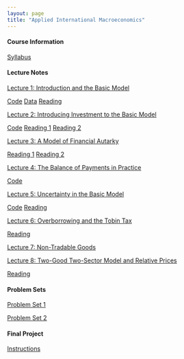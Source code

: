 ```yaml
---
layout: page
title: "Applied International Macroeconomics"
---
```


#### Course Information

[Syllabus](/courses/aim/Syllabus.pdf)

#### Lecture Notes

[Lecture 1: Introduction and the Basic Model](/courses/aim/1_Introduction_and_the_Basic_Model.pdf) 

[Code](https://github.com/gabrielmarin97/AIM-Code/blob/main/Current_Acc_Cyclicality.R) [Data](https://github.com/gabrielmarin97/AIM-Code/blob/main/Data/country_classifications.xlsx) [Reading](https://www.sciencedirect.com/science/article/pii/S0022199697000160)

[Lecture 2: Introducing Investment to the Basic Model](/courses/aim/2_Introducing_Investment_to_the_Basic_Model.pdf) 

[Code](https://github.com/gabrielmarin97/AIM-Code/blob/main/Adding_Investment_to_Model.R) [Reading 1](https://www.jstor.org/stable/2231790?seq=10) [Reading 2](https://econpapers.repec.org/article/aeaaecrev/v_3a83_3ay_3a1993_3ai_3a3_3ap_3a416-36.htm)

[Lecture 3: A Model of Financial Autarky](/courses/aim/3_A_Model_of_Financial_Autarky.pdf) 

[Reading 1](https://www.jstor.org/stable/2138673) [Reading 2](https://www.aeaweb.org/articles?id=10.1257/000282803321455377)

[Lecture 4: The Balance of Payments in Practice](/courses/aim/4_The_Balance_of_Payments_in_Practice.pdf) 

[Code](https://github.com/gabrielmarin97/AIM-Code/blob/main/BoP_in_Practice.R)

[Lecture 5: Uncertainty in the Basic Model](/courses/aim/5_Uncertainty_in_the_Basic_Model.pdf) 

[Code](https://github.com/gabrielmarin97/AIM-Code/blob/main/Uncertainty.R) [Reading](https://www.aeaweb.org/articles?id=10.1257/000282802760015603)

[Lecture 6: Overborrowing and the Tobin Tax](/courses/aim/6_Overborrowing_and_the_Tobin_Tax.pdf) 

[Reading](https://www.aeaweb.org/articles?id=10.1257/000282802760015603](https://ideas.repec.org/p/pra/mprapa/8952.html))

[Lecture 7: Non-Tradable Goods](/courses/aim/7_Non_Tradable_Goods.pdf) 

[Lecture 8: Two-Good Two-Sector Model and Relative Prices](/courses/aim/8_Two_Good_Two_Sector_Model.pdf) 

[Reading](https://www.aeaweb.org/articles?id=10.1257/000282802760015603](https://ideas.repec.org/p/pra/mprapa/8952.html))

#### Problem Sets

[Problem Set 1](/courses/aim/Problem_Set_1.pdf)

[Problem Set 2](/courses/aim/Problem_Set_2.pdf)

#### Final Project

[Instructions](/courses/aim/Final_Project.pdf)

